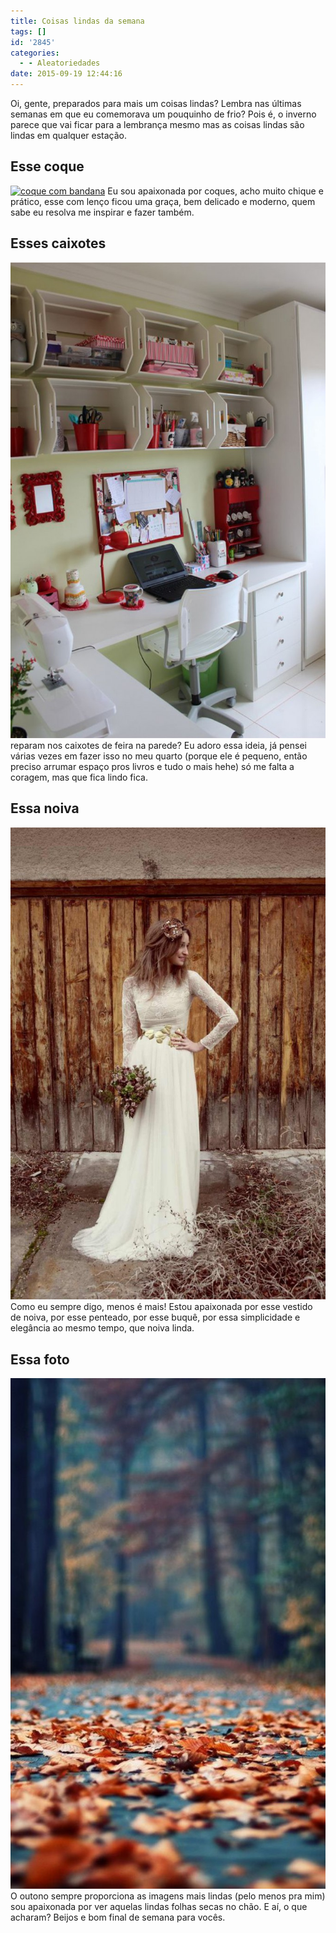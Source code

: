 ```yaml
---
title: Coisas lindas da semana
tags: []
id: '2845'
categories:
  - - Aleatoriedades
date: 2015-09-19 12:44:16
---
```


Oi, gente, preparados para mais um coisas lindas? Lembra nas últimas semanas em que eu comemorava um pouquinho de frio? Pois é, o inverno parece que vai ficar para a lembrança mesmo mas as coisas lindas são lindas em qualquer estação.

## Esse coque

[![coque com bandana ](/wp-content/uploads/2015/09/coque-com-lenço-684x1024.jpg)](/wp-content/uploads/2015/09/coque-com-lenço.jpg) Eu sou apaixonada por coques, acho muito chique e prático, esse com lenço ficou uma graça, bem delicado e moderno, quem sabe eu resolva me inspirar e fazer também.

## Esses caixotes

[![decoração caixote de madeira](/wp-content/uploads/2015/09/decoração-com-caixote-de-feira-678x1024.jpg)](/wp-content/uploads/2015/09/decoração-com-caixote-de-feira.jpg) reparam nos caixotes de feira na parede? Eu adoro essa ideia, já pensei várias vezes em fazer isso no meu quarto (porque ele é pequeno, então preciso arrumar espaço pros livros e tudo o mais hehe) só me falta a coragem, mas que fica lindo fica.

## Essa noiva

[![vestido noiva sofisticado simples vintage ](/wp-content/uploads/2015/09/vestido-de-noiva-simples-683x1024.jpg)](/wp-content/uploads/2015/09/vestido-de-noiva-simples.jpg) Como eu sempre digo, menos é mais! Estou apaixonada por esse vestido de noiva, por esse penteado, por esse buquê, por essa simplicidade e elegância ao mesmo tempo, que noiva linda.

## Essa foto

[![foto folhas secas outono paisagem ](/wp-content/uploads/2015/09/paisage-folhas-outono-632x1024.jpg)](/wp-content/uploads/2015/09/paisage-folhas-outono.jpg) O outono sempre proporciona as imagens mais lindas (pelo menos pra mim) sou apaixonada por ver aquelas lindas folhas secas no chão. E aí, o que acharam? Beijos e bom final de semana para vocês.
